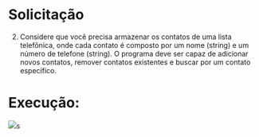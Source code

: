 # Solicitação
2. Considere que você precisa armazenar os contatos de uma lista telefônica, onde cada contato é composto por um nome (string) e um número de telefone (string). O programa deve ser capaz de adicionar novos contatos, remover contatos existentes e buscar por um contato específico.

# Execução:
![](https://github.com/B0nam/ESOFT5S-B-ADT/gifs/EX02.gif)s
